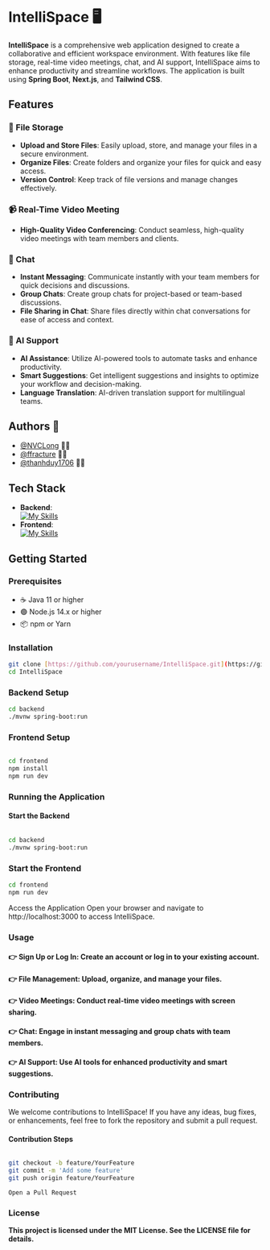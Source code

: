 # IntelliSpace :desktop_computer:

**IntelliSpace** is a comprehensive web application designed to create a collaborative and efficient workspace environment. With features like file storage, real-time video meetings, chat, and AI support, IntelliSpace aims to enhance productivity and streamline workflows. The application is built using **Spring Boot**, **Next.js**, and **Tailwind CSS**.

## Features

### 📁 File Storage
- **Upload and Store Files**: Easily upload, store, and manage your files in a secure environment.
- **Organize Files**: Create folders and organize your files for quick and easy access.
- **Version Control**: Keep track of file versions and manage changes effectively.

### 📹 Real-Time Video Meeting
- **High-Quality Video Conferencing**: Conduct seamless, high-quality video meetings with team members and clients.

### 💬 Chat
- **Instant Messaging**: Communicate instantly with your team members for quick decisions and discussions.
- **Group Chats**: Create group chats for project-based or team-based discussions.
- **File Sharing in Chat**: Share files directly within chat conversations for ease of access and context.

### 🤖 AI Support
- **AI Assistance**: Utilize AI-powered tools to automate tasks and enhance productivity.
- **Smart Suggestions**: Get intelligent suggestions and insights to optimize your workflow and decision-making.
- **Language Translation**: AI-driven translation support for multilingual teams.


## Authors 👥

- [@NVCLong](https://www.github.com/NVCLong) 🧑‍💻
- [@ffracture](https://www.github.com/ffracture) 🧑‍💻
- [@thanhduy1706](https://www.github.com/thanhduy1706) 🧑‍💻

## Tech Stack
- **Backend**: <br> [![My Skills](https://skillicons.dev/icons?i=spring,postgres,supabase)](https://skillicons.dev)
- **Frontend**: <br> [![My Skills](https://skillicons.dev/icons?i=nextjs,react,tailwind)](https://skillicons.dev)

## Getting Started

### Prerequisites
- ☕ Java 11 or higher
- 🟢 Node.js 14.x or higher
- 📦 npm or Yarn

### Installation
```sh
git clone [https://github.com/yourusername/IntelliSpace.git](https://github.com/NVCLong/IntelliSpace)
cd IntelliSpace
```
### Backend Setup

```sh
cd backend
./mvnw spring-boot:run
```

### Frontend Setup
```sh

cd frontend
npm install
npm run dev
```
### Running the Application

#### Start the Backend

``` sh

cd backend
./mvnw spring-boot:run
```
### Start the Frontend

```sh
cd frontend
npm run dev
```
  Access the Application
  Open your browser and navigate to http://localhost:3000 to access IntelliSpace.

### Usage

  #### 👉 Sign Up or Log In: Create an account or log in to your existing account. <br>
  #### 👉 File Management: Upload, organize, and manage your files. <br>
  #### 👉 Video Meetings: Conduct real-time video meetings with screen sharing. <br>
  #### 👉 Chat: Engage in instant messaging and group chats with team members. <br>
  #### 👉 AI Support: Use AI tools for enhanced productivity and smart suggestions. <br>

### Contributing

We welcome contributions to IntelliSpace! If you have any ideas, bug fixes, or enhancements, feel free to fork the repository and submit a pull request.

#### Contribution Steps

```sh

git checkout -b feature/YourFeature
git commit -m 'Add some feature'
git push origin feature/YourFeature
```
    Open a Pull Request

### License
**This project is licensed under the MIT License. See the LICENSE file for details.**
